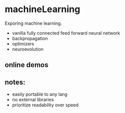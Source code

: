 # machineLearning
Exporing machine learning.

- vanilla fully connected feed forward neural network
- backpropagation
- optimizers
- neuroevolution

## online demos 


## notes:
- easily portable to any lang
- no external libraries
- prioritize readability over speed
